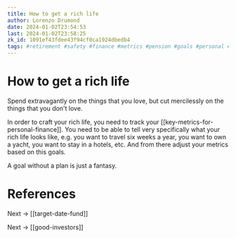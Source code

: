 ```yaml
---
title: How to get a rich life
author: Lorenzo Drumond
date: 2024-01-02T23:54:53
last: 2024-01-02T23:58:25
zk_id: 1091ef43fdee43f94cf0ca1924dbedb4
tags: #retirement #safety #finance #metrics #pension #goals #personal #money
---
```



# How to get a rich life
  Spend extravagantly on the things that you love, but cut mercilessly on the things that you don't love.

In order to craft your rich life, you need to track your [[key-metrics-for-personal-finance]]. You need to be able to tell very specifically what your rich life looks like, e.g. you want to travel six weeks a year, you want to own a yacht, you want to stay in a hotels, etc. And from there adjust your metrics based on this goals.

A goal without a plan is just a fantasy.

# References

Next -> [[target-date-fund]]

Next -> [[good-investors]]
